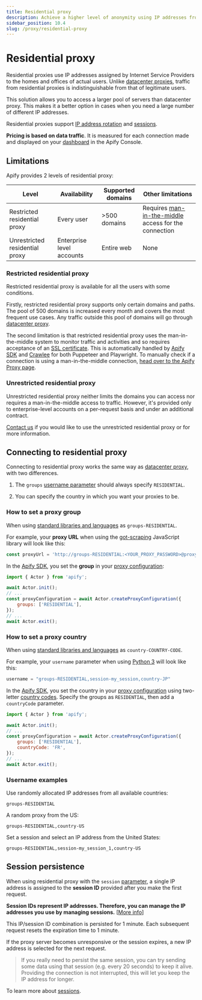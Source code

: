 ```yaml
---
title: Residential proxy
description: Achieve a higher level of anonymity using IP addresses from human users. Access a wider pool of proxies and reduce blocking by websites' anti-scraping measures.
sidebar_position: 10.4
slug: /proxy/residential-proxy
---
```


# [](#residential-proxy) Residential proxy

Residential proxies use IP addresses assigned by Internet Service Providers to the homes and offices of actual users. Unlike [datacenter proxies](../datacenter_proxy/index.md), traffic from residential proxies is indistinguishable from that of legitimate users.

This solution allows you to access a larger pool of servers than datacenter proxy. This makes it a better option in cases when you need a large number of different IP addresses.

Residential proxies support [IP address rotation](../index.md) and [sessions](#session-persistence).

**Pricing is based on data traffic**. It is measured for each connection made and displayed on your [dashboard](https://console.apify.com) in the Apify Console.

## [](#limitations) Limitations

Apify provides 2 levels of residential proxy:

| Level                          | Availability              | Supported domains   | Other limitations                                                                             |
|--------------------------------|---------------------------|---------------------|-----------------------------------------------------------------------------------------------|
| Restricted residential proxy   | Every user                | >500 domains        | Requires [man-in-the-middle](https://crypto.stanford.edu/ssl-mitm/) access for the connection |
| Unrestricted residential proxy | Enterprise level accounts | Entire web          | None                                                                                          |

### [](#restricted-residential-proxy) Restricted residential proxy

Restricted residential proxy is available for all the users with some conditions.

Firstly, restricted residential proxy supports only certain domains and paths. The pool of 500 domains is increased every month and covers the most frequent use cases.
Any traffic outside this pool of domains will go through [datacenter proxy](../datacenter_proxy/index.md).

The second limitation is that restricted residential proxy uses the man-in-the-middle system to monitor traffic
and activities and so requires acceptance of an [SSL certificate](https://apify.com/restricted-residential-proxy-cert.crt).
This is automatically handled by [Apify SDK](https://sdk.apify.com/) and [Crawlee](https://crawlee.dev/) for both Puppeteer and Playwright. To manually check if a connection is using a man-in-the-middle connection, [head over to the Apify Proxy page](http://proxy.apify.com).

### [](#unrestricted-residential-proxy) Unrestricted residential proxy

Unrestricted residential proxy neither limits the domains you can access nor requires a man-in-the-middle access to traffic.
However, it's provided only to enterprise-level accounts on a per-request basis and under an additional contract.

[Contact us](https://apify.com/contact) if you would like to use the unrestricted residential proxy or for more information.

## [](#connecting-to-residential-proxy) Connecting to residential proxy

Connecting to residential proxy works the same way as [datacenter proxy](../datacenter_proxy/examples.md), with two differences.

1. The `groups` [username parameter](../connection_settings.md) should always specify `RESIDENTIAL`.

2. You can specify the country in which you want your proxies to be.

### [](#how-to-set-a-proxy-group) How to set a proxy group

When using [standard libraries and languages](../datacenter_proxy/examples.md) as `groups-RESIDENTIAL`.

For example, your **proxy URL** when using the [got-scraping](https://www.npmjs.com/package/got-scraping) JavaScript library will look like this:

```js
const proxyUrl = 'http://groups-RESIDENTIAL:<YOUR_PROXY_PASSWORD>@proxy.apify.com:8000';
```

In the [Apify SDK](https://sdk.apify.com), you set the **group** in your [proxy configuration](https://sdk.apify.com/api/apify/interface/ProxyConfigurationOptions#groups):

```js
import { Actor } from 'apify';

await Actor.init();
// ...
const proxyConfiguration = await Actor.createProxyConfiguration({
    groups: ['RESIDENTIAL'],
});
// ...
await Actor.exit();
```

### [](#how-to-set-a-proxy-country) How to set a proxy country

When using [standard libraries and languages](../datacenter_proxy/examples.md) as `country-COUNTRY-CODE`.

For example, your `username` parameter when using [Python 3](https://docs.python.org/3/) will look like this:

```python
username = "groups-RESIDENTIAL,session-my_session,country-JP"
```

In the [Apify SDK](https://sdk.apify.com), you set the country in your [proxy configuration](https://sdk.apify.com/api/apify/interface/ProxyConfigurationOptions#countryCode) using two-letter [country codes](https://laendercode.net/en/2-letter-list.html). Specify the groups as `RESIDENTIAL`, then add a `countryCode` parameter.

```js
import { Actor } from 'apify';

await Actor.init();
// ...
const proxyConfiguration = await Actor.createProxyConfiguration({
    groups: ['RESIDENTIAL'],
    countryCode: 'FR',
});
// ...
await Actor.exit();
```

### [](#username-examples) Username examples

Use randomly allocated IP addresses from all available countries:

```text
groups-RESIDENTIAL
```

A random proxy from the US:

```text
groups-RESIDENTIAL,country-US
```

Set a session and select an IP address from the United States:

```text
groups-RESIDENTIAL,session-my_session_1,country-US
```


## [](#session-persistence) Session persistence

When using residential proxy with the `session` [parameter](../index.md), a single IP address is assigned to the **session ID** provided after you make the first request.

**Session IDs represent IP addresses. Therefore, you can manage the IP addresses you use by managing sessions.** [[More info](../index.md)]

This IP/session ID combination is persisted for 1 minute. Each subsequent request resets the expiration time to 1 minute.

If the proxy server becomes unresponsive or the session expires, a new IP address is selected for the next request.

> If you really need to persist the same session, you can try sending some data using that session (e.g. every 20 seconds) to keep it alive.<br/>
> Providing the connection is not interrupted, this will let you keep the IP address for longer.

To learn more about [sessions](../index.md).
